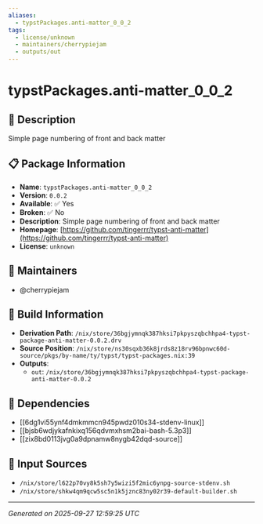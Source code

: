 ```yaml
---
aliases:
  - typstPackages.anti-matter_0_0_2
tags:
  - license/unknown
  - maintainers/cherrypiejam
  - outputs/out
---
```


# typstPackages.anti-matter_0_0_2

## 📝 Description

Simple page numbering of front and back matter

## 📋 Package Information

- **Name**: `typstPackages.anti-matter_0_0_2`
- **Version**: `0.0.2`
- **Available**: ✅ Yes
- **Broken**: ✅ No
- **Description**: Simple page numbering of front and back matter
- **Homepage**: [https://github.com/tingerrr/typst-anti-matter](https://github.com/tingerrr/typst-anti-matter)
- **License**: `unknown`
## 👥 Maintainers

- @cherrypiejam


## 🔧 Build Information

- **Derivation Path**: `/nix/store/36bgjymnqk387hksi7pkpyszqbchhpa4-typst-package-anti-matter-0.0.2.drv`
- **Source Position**: `/nix/store/ns30sqxb36k8jrds8z18rv96bpnwc60d-source/pkgs/by-name/ty/typst/typst-packages.nix:39`
- **Outputs**:
  - `out`:  `/nix/store/36bgjymnqk387hksi7pkpyszqbchhpa4-typst-package-anti-matter-0.0.2`

## 🔗 Dependencies

- [[6dg1vi55ynf4dmkmmcn945pwdz010s34-stdenv-linux]]
- [[bjsb6wdjykafnkixq156qdvmxhsm2bai-bash-5.3p3]]
- [[zix8bd0113jvg0a9dpnamw8nygb42dqd-source]]

## 📁 Input Sources

- `/nix/store/l622p70vy8k5sh7y5wizi5f2mic6ynpg-source-stdenv.sh`
- `/nix/store/shkw4qm9qcw5sc5n1k5jznc83ny02r39-default-builder.sh`

---
*Generated on 2025-09-27 12:59:25 UTC*
